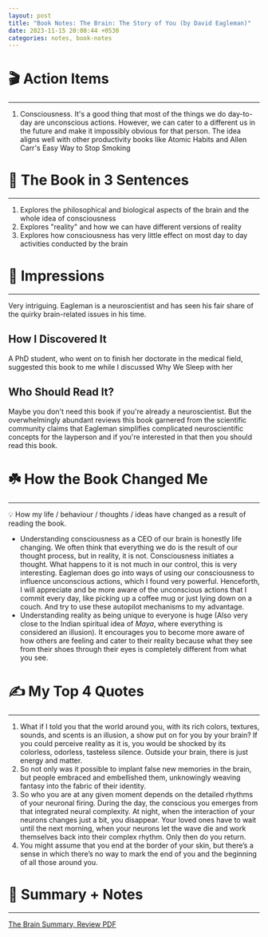 ```yaml
---
layout: post
title: "Book Notes: The Brain: The Story of You (by David Eagleman)"
date: 2023-11-15 20:00:44 +0530
categories: notes, book-notes
---
```


# 🎬 Action Items

---

1. Consciousness. It's a good thing that most of the things we do day-to-day are unconscious actions. However, we can cater to a different us in the future and make it impossibly obvious for that person. The idea aligns well with other productivity books like Atomic Habits and Allen Carr's Easy Way to Stop Smoking

# 🚀 The Book in 3 Sentences

---

1. Explores the philosophical and biological aspects of the brain and the whole idea of consciousness
2. Explores "reality" and how we can have different versions of reality
3. Explores how consciousness has very little effect on most day to day activities conducted by the brain

# 🎨 Impressions

---

Very intriguing. Eagleman is a neuroscientist and has seen his fair share of the quirky brain-related issues in his time.

## How I Discovered It

A PhD student, who went on to finish her doctorate in the medical field, suggested this book to me while I discussed Why We Sleep with her

## Who Should Read It?

Maybe you don't need this book if you're already a neuroscientist. But the overwhelmingly abundant reviews this book garnered from the scientific community claims that Eagleman simplifies complicated neuroscientific concepts for the layperson and if you're interested in that then you should read this book.

# ☘️ How the Book Changed Me

---

<aside>
💡 How my life / behaviour / thoughts / ideas have changed as a result of reading the book.

</aside>

- Understanding consciousness as a CEO of our brain is honestly life changing. We often think that everything we do is the result of our thought process, but in reality, it is not. Consciousness initiates a thought. What happens to it is not much in our control, this is very interesting. Eagleman does go into ways of using our consciousness to influence unconscious actions, which I found very powerful. Henceforth, I will appreciate and be more aware of the unconscious actions that I commit every day, like picking up a coffee mug or just lying down on a couch. And try to use these autopilot mechanisms to my advantage.
- Understanding reality as being unique to everyone is huge (Also very close to the Indian spiritual idea of _Maya_, where everything is considered an illusion). It encourages you to become more aware of how others are feeling and cater to their reality because what they see from their shoes through their eyes is completely different from what you see.

# ✍️ My Top 4 Quotes

---

1. What if I told you that the world around you, with its rich colors, textures, sounds, and scents is an illusion, a show put on for you by your brain? If you could perceive reality as it is, you would be shocked by its colorless, odorless, tasteless silence. Outside your brain, there is just energy and matter.
2. So not only was it possible to implant false new memories in the brain, but people embraced and embellished them, unknowingly weaving fantasy into the fabric of their identity.
3. So who you are at any given moment depends on the detailed rhythms of your neuronal firing. During the day, the conscious you emerges from that integrated neural complexity. At night, when the interaction of your neurons changes just a bit, you disappear. Your loved ones have to wait until the next morning, when your neurons let the wave die and work themselves back into their complex rhythm. Only then do you return.
4. You might assume that you end at the border of your skin, but there’s a sense in which there’s no way to mark the end of you and the beginning of all those around you.

# 📒 Summary + Notes

---

[The Brain Summary, Review PDF](https://lifeclub.org/books/the-brain-david-eagleman-review-summary)
